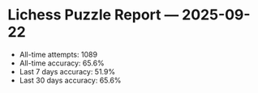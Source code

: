 # Lichess Puzzle Report — 2025-09-22
- All-time attempts: 1089
- All-time accuracy: 65.6%
- Last 7 days accuracy: 51.9%
- Last 30 days accuracy: 65.6%

